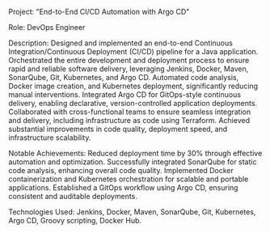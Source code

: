 Project: "End-to-End CI/CD Automation with Argo CD"












Role: DevOps Engineer

Description:
Designed and implemented an end-to-end Continuous Integration/Continuous Deployment (CI/CD) pipeline for a Java application.
Orchestrated the entire development and deployment process to ensure rapid and reliable software delivery, leveraging Jenkins, Docker, Maven, SonarQube, Git, Kubernetes, and Argo CD.
Automated code analysis, Docker image creation, and Kubernetes deployment, significantly reducing manual interventions.
Integrated Argo CD for GitOps-style continuous delivery, enabling declarative, version-controlled application deployments.
Collaborated with cross-functional teams to ensure seamless integration and delivery, including infrastructure as code using Terraform.
Achieved substantial improvements in code quality, deployment speed, and infrastructure scalability.

Notable Achievements:
Reduced deployment time by 30% through effective automation and optimization.
Successfully integrated SonarQube for static code analysis, enhancing overall code quality.
Implemented Docker containerization and Kubernetes orchestration for scalable and portable applications.
Established a GitOps workflow using Argo CD, ensuring consistent and auditable deployments.

Technologies Used:
Jenkins, Docker, Maven, SonarQube, Git, Kubernetes, Argo CD, Groovy scripting, Docker Hub.

